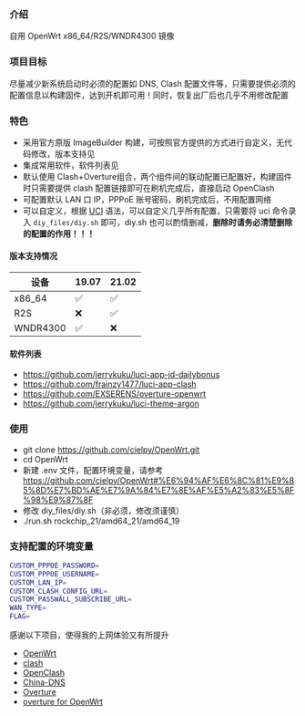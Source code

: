 ### 介绍

自用 OpenWrt x86_64/R2S/WNDR4300 镜像

### 项目目标

尽量减少新系统启动时必须的配置如 DNS, Clash 配置文件等，只需要提供必须的配置信息以构建固件，达到开机即可用！同时，恢复出厂后也几乎不用修改配置

### 特色

- 采用官方原版 ImageBuilder 构建，可按照官方提供的方式进行自定义，无代码修改，版本支持见
- 集成常用软件，软件列表见
- 默认使用 Clash+Overture组合，两个组件间的联动配置已配置好，构建固件时只需要提供 clash 配置链接即可在刷机完成后，直接启动 OpenClash
- 可配置默认 LAN 口 IP，PPPoE 账号密码，刷机完成后，不用配置网络
- 可以自定义，根据 [UCI](https://openwrt.org/docs/guide-user/base-system/uci) 语法，可以自定义几乎所有配置，只需要将 uci 命令录入 `diy_files/diy.sh` 即可，diy.sh 也可以酌情删减，**删除时请务必清楚删除的配置的作用！！！**

#### 版本支持情况

|  设备   | 19.07  | 21.02 |
|  ----  | ----  | ---- |
| x86_64  | ✅ | ✅ |
| R2S | ❌ | ✅ |
| WNDR4300 | ✅ | ❌ |

#### 软件列表

- https://github.com/jerrykuku/luci-app-jd-dailybonus
- https://github.com/frainzy1477/luci-app-clash
- https://github.com/EXSERENS/overture-openwrt
- https://github.com/jerrykuku/luci-theme-argon

### 使用

- git clone https://github.com/cielpy/OpenWrt.git
- cd OpenWrt
- 新建 .env 文件，配置环境变量，请参考 https://github.com/cielpy/OpenWrt#%E6%94%AF%E6%8C%81%E9%85%8D%E7%BD%AE%E7%9A%84%E7%8E%AF%E5%A2%83%E5%8F%98%E9%87%8F
- 修改 diy_files/diy.sh（非必须，修改须谨慎）
- ./run.sh rockchip_21/amd64_21/amd64_19


### 支持配置的环境变量

```bash
CUSTOM_PPPOE_PASSWORD=
CUSTOM_PPPOE_USERNAME=
CUSTOM_LAN_IP=
CUSTOM_CLASH_CONFIG_URL=
CUSTOM_PASSWALL_SUBSCRIBE_URL=
WAN_TYPE=
FLAG=
```

感谢以下项目，使得我的上网体验又有所提升

- [OpenWrt](https://openwrt.org/)
- [clash](https://github.com/Dreamacro/clash)
- [OpenClash](https://github.com/vernesong/OpenClash)
- [China-DNS](https://github.com/aa65535/openwrt-chinadns)
- [Overture](https://github.com/shawn1m/overture)
- [overture for OpenWrt](https://github.com/EXSERENS/overture-openwrt)